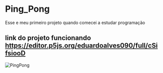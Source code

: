 # Ping_Pong
Esse e meu primeiro projeto quando comecei a estudar programação

link do projeto funcionando  https://editor.p5js.org/eduardoalves090/full/cSifsiooD
---
![PingPong](https://user-images.githubusercontent.com/86139132/224457121-3c957b25-1892-4263-b770-6213dbf0d352.gif)

